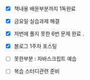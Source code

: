 + [x] 책내용 배운부분까지 1독완료 
+ [x] 금요일 실습과제 해결
+ [x] 저번에 풀지 못한 6번 문제 완료 . 
+ [x] 블로그 1주차 포스팅 

+ [ ] 못한부분 : 자바스크립트 예습
+ [ ] 복습 스터디관련 준비 

